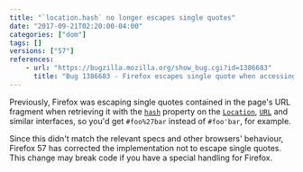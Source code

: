 ```yaml
---
title: "`location.hash` no longer escapes single quotes"
date: "2017-09-21T02:20:00-04:00"
categories: ["dom"]
tags: []
versions: ["57"]
references:
    - url: "https://bugzilla.mozilla.org/show_bug.cgi?id=1386683"
      title: "Bug 1386683 - Firefox escapes single quote when accessing window.location properties via javascript"
---
```

Previously, Firefox was escaping single quotes contained in the page's URL fragment when retrieving it with the [`hash`](https://developer.mozilla.org/docs/Web/API/HTMLHyperlinkElementUtils/hash) property on the [`Location`](https://developer.mozilla.org/docs/Web/API/Location), [`URL`](https://developer.mozilla.org/docs/Web/API/URL) and similar interfaces, so you'd get `#foo%27bar` instead of `#foo'bar`, for example.

Since this didn't match the relevant specs and other browsers' behaviour, Firefox 57 has corrected the implementation not to escape single quotes. This change may break code if you have a special handling for Firefox.
